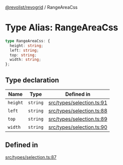 [@revolist/revogrid](README.md) / RangeAreaCss

# Type Alias: RangeAreaCss

```ts
type RangeAreaCss: {
  height: string;
  left: string;
  top: string;
  width: string;
};
```

## Type declaration

| Name | Type | Defined in |
| ------ | ------ | ------ |
| `height` | `string` | [src/types/selection.ts:91](https://github.com/revolist/revogrid/blob/c4e80f786890231c76aca88d327b090657d3fbb9/src/types/selection.ts#L91) |
| `left` | `string` | [src/types/selection.ts:88](https://github.com/revolist/revogrid/blob/c4e80f786890231c76aca88d327b090657d3fbb9/src/types/selection.ts#L88) |
| `top` | `string` | [src/types/selection.ts:89](https://github.com/revolist/revogrid/blob/c4e80f786890231c76aca88d327b090657d3fbb9/src/types/selection.ts#L89) |
| `width` | `string` | [src/types/selection.ts:90](https://github.com/revolist/revogrid/blob/c4e80f786890231c76aca88d327b090657d3fbb9/src/types/selection.ts#L90) |

## Defined in

[src/types/selection.ts:87](https://github.com/revolist/revogrid/blob/c4e80f786890231c76aca88d327b090657d3fbb9/src/types/selection.ts#L87)
